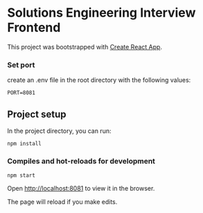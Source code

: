 # Solutions Engineering Interview Frontend

This project was bootstrapped with [Create React App](https://github.com/facebook/create-react-app).

### Set port
create an .env file in the root directory with the following values:

```
PORT=8081
```

## Project setup

In the project directory, you can run:

```
npm install
```

### Compiles and hot-reloads for development

```
npm start
```

Open [http://localhost:8081](http://localhost:8081) to view it in the browser.

The page will reload if you make edits.
